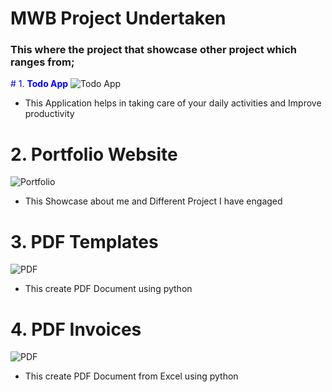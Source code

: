 # MWB Project Undertaken
 ### This where the project that showcase other project which ranges from;

<span style="color:blue"># 1. **Todo App**</span>
![Todo App](https://github.com/KingVik-Planet/MWB_Project/blob/main/images/1.png)
* This Application helps in taking care of your daily activities and Improve productivity


# 2. **Portfolio Website**
![Portfolio](https://github.com/KingVik-Planet/MWB_Project/blob/main/images/2.png)
* This Showcase about me and Different Project I have engaged


# 3. **PDF Templates**
![PDF](https://github.com/KingVik-Planet/MWB_Project/blob/main/images/3.png)
* This create PDF Document using python

# 4. **PDF Invoices**
![PDF](https://github.com/KingVik-Planet/MWB_Project/blob/main/images/4.png)
* This create PDF Document from Excel using python